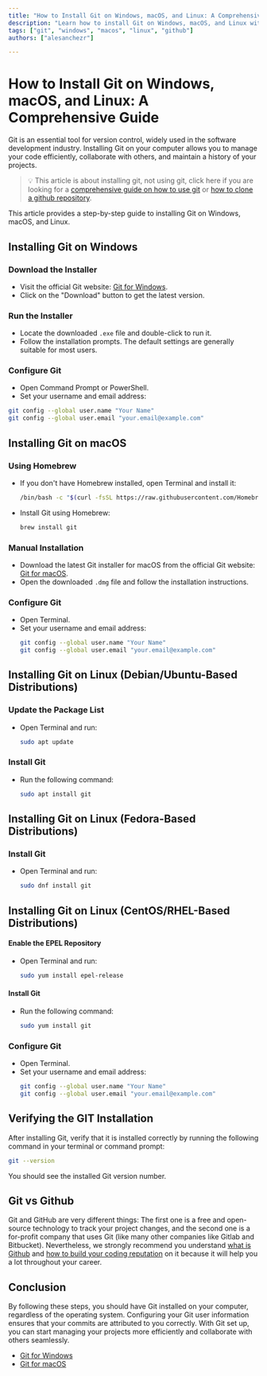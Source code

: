 ```yaml
---
title: "How to Install Git on Windows, macOS, and Linux: A Comprehensive Guide"
description: "Learn how to install Git on Windows, macOS, and Linux with this comprehensive guide. Step-by-step instructions to help you get started with Git."
tags: ["git", "windows", "macos", "linux", "github"]
authors: ["alesanchezr"]

---
```


# How to Install Git on Windows, macOS, and Linux: A Comprehensive Guide

Git is an essential tool for version control, widely used in the software development industry. Installing Git on your computer allows you to manage your code efficiently, collaborate with others, and maintain a history of your projects. 

> 💡 This article is about installing git, not using git, click here if you are looking for a [comprehensive guide on how to use git](https://4geeks.com/lesson/how-to-use-git-version-control-system) or [how to clone a github repository](https://4geeks.com/how-to/github-clone-repository).

This article provides a step-by-step guide to installing Git on Windows, macOS, and Linux.

## Installing Git on Windows

### Download the Installer

- Visit the official Git website: [Git for Windows](https://gitforwindows.org/).
- Click on the "Download" button to get the latest version.

### Run the Installer

- Locate the downloaded `.exe` file and double-click to run it.
- Follow the installation prompts. The default settings are generally suitable for most users.

### Configure Git

- Open Command Prompt or PowerShell.
- Set your username and email address:
  
```sh
git config --global user.name "Your Name"
git config --global user.email "your.email@example.com"
```

## Installing Git on macOS

### Using Homebrew

- If you don't have Homebrew installed, open Terminal and install it:
  ```sh
  /bin/bash -c "$(curl -fsSL https://raw.githubusercontent.com/Homebrew/install/HEAD/install.sh)"
  ```
- Install Git using Homebrew:
  ```sh
  brew install git
  ```

### Manual Installation

- Download the latest Git installer for macOS from the official Git website: [Git for macOS](https://git-scm.com/download/mac).
- Open the downloaded `.dmg` file and follow the installation instructions.

### Configure Git

- Open Terminal.
- Set your username and email address:
  ```sh
  git config --global user.name "Your Name"
  git config --global user.email "your.email@example.com"
  ```

## Installing Git on Linux (Debian/Ubuntu-Based Distributions)

### Update the Package List

- Open Terminal and run:
  ```sh
  sudo apt update
  ```

### Install Git

- Run the following command:
  ```sh
  sudo apt install git
  ```

## Installing Git on Linux (Fedora-Based Distributions)

### Install Git

- Open Terminal and run:
  ```sh
  sudo dnf install git
  ```

## Installing Git on Linux (CentOS/RHEL-Based Distributions)

#### Enable the EPEL Repository

- Open Terminal and run:
  ```sh
  sudo yum install epel-release
  ```

#### Install Git

- Run the following command:
  ```sh
  sudo yum install git
  ```

### Configure Git

- Open Terminal.
- Set your username and email address:
  ```sh
  git config --global user.name "Your Name"
  git config --global user.email "your.email@example.com"
  ```

## Verifying the GIT Installation

After installing Git, verify that it is installed correctly by running the following command in your terminal or command prompt:

```sh
git --version
```

You should see the installed Git version number.

## Git vs Github

Git and GitHub are very different things: The first one is a free and open-source technology to track your project changes, and the second one is a for-profit company that uses Git (like many other companies like Gitlab and Bitbucket). Nevertheless, we strongly recommend you understand [what is Github](/lesson/welcome-to-github) and [how to build your coding reputation](/lesson/building-your-github-profile-and-reputation) on it because it will help you a lot throughout your career.

## Conclusion

By following these steps, you should have Git installed on your computer, regardless of the operating system. Configuring your Git user information ensures that your commits are attributed to you correctly. With Git set up, you can start managing your projects more efficiently and collaborate with others seamlessly.

- [Git for Windows](https://gitforwindows.org/)
- [Git for macOS](https://git-scm.com/download/mac)
